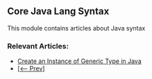 ## Core Java Lang Syntax

This module contains articles about Java syntax

### Relevant Articles: 

- [Create an Instance of Generic Type in Java](https://www.baeldung.com/java-generic-type-instance-create)
- [[<-- Prev]](/core-java-modules/core-java-lang-syntax-2)
